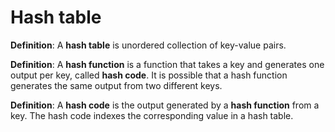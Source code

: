 # Hash table

**Definition**: A **hash table** is unordered collection of key-value pairs.

**Definition**: A **hash function** is a function that takes a key and generates one output per key, called **hash code**. It is possible that a hash function generates the same output from two different keys.

**Definition**: A **hash code** is the output generated by a **hash function** from a key. The hash code indexes the corresponding value in a hash table.